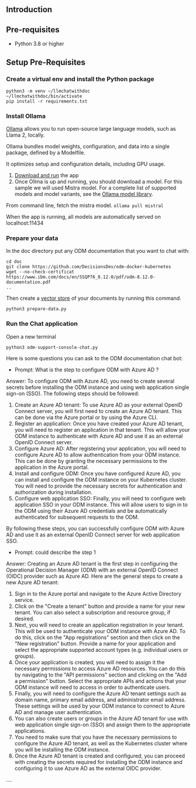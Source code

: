 ## Introduction 


## Pre-requisites
  * Python 3.8 or higher

## Setup Pre-Requisites

### Create a virtual env and install the Python package
```shell
python3 -m venv ~/llmchatwithdoc
~/llmchatwithdoc/bin/activate
pip install -r requirements.txt
```

### Install Ollama
[Ollama](https://ollama.ai/) allows you to run open-source large language models, such as Llama 2, locally.

Ollama bundles model weights, configuration, and data into a single package, defined by a Modelfile.

It optimizes setup and configuration details, including GPU usage.

1. [Download and run](https://ollama.ai/download) the app
2. Once Ollma is up and running, you should download a model. For this sample we will used Mistra model.
For a complete list of supported models and model variants, see the [Ollama model library](https://ollama.ai/library).

From command line, fetch the mistra model.
```ollama pull mistral```

When the app is running, all models are automatically served on localhost:11434

### Prepare your data

In the doc directory put any ODM documentation that you want to chat with:
```shell
cd doc
git clone https://github.com/DecisionsDev/odm-docker-kubernetes
wget --no-check-certificat https://www.ibm.com/docs/en/SSQP76_8.12.0/pdf/odm-8.12.0-documentation.pdf
..
```

Then create a [vector store](https://js.langchain.com/docs/modules/data_connection/vectorstores/) of your documents by running this command.
```shell
python3 prepare-data.py                      
```

### Run the Chat application

Open a new terminal
```shell
python3 odm-support-console-chat.py
```

Here is some questions you can ask to the ODM documentation chat bot:

- Prompt: What is the step to configure ODM with Azure AD ?

Answer:
To configure ODM with Azure AD, you need to create several secrets before installing the ODM instance and using web application single sign-on (SSO). The following steps should be followed:

1. Create an Azure AD tenant: To use Azure AD as your external OpenID Connect server, you will first need to create an Azure AD tenant. This can be done via the Azure portal or by using the Azure CLI.
2. Register an application: Once you have created your Azure AD tenant, you will need to register an application in that tenant. This will allow your ODM instance to authenticate with Azure AD and use it as an external OpenID Connect server.
3. Configure Azure AD: After registering your application, you will need to configure Azure AD to allow authentication from your ODM instance. This can be done by granting the necessary permissions to the application in the Azure portal.
4. Install and configure ODM: Once you have configured Azure AD, you can install and configure the ODM instance on your Kubernetes cluster. You will need to provide the necessary secrets for authentication and authorization during installation.
5. Configure web application SSO: Finally, you will need to configure web application SSO in your ODM instance. This will allow users to sign in to the ODM using their Azure AD credentials and be automatically authenticated for subsequent requests to the ODM.

By following these steps, you can successfully configure ODM with Azure AD and use it as an external OpenID Connect server for web application SSO.

- Prompt: could describe the step 1

Answer:
Creating an Azure AD tenant is the first step in configuring the Operational Decision Manager (ODM) with an external OpenID Connect (OIDC) provider such as Azure AD. Here are the general steps to create a new Azure AD tenant:

1. Sign in to the Azure portal and navigate to the Azure Active Directory service.
2. Click on the "Create a tenant" button and provide a name for your new tenant. You can also select a subscription and resource group, if desired.
3. Next, you will need to create an application registration in your tenant. This will be used to authenticate your ODM instance with Azure AD. To do this, click on the "App registrations" section and then click on the "New registration" button. Provide a name for your application and select the appropriate supported account types (e.g. individual users or groups).
4. Once your application is created, you will need to assign it the necessary permissions to access Azure AD resources. You can do this by navigating to the "API permissions" section and clicking on the "Add a permission" button. Select the appropriate APIs and actions that your ODM instance will need to access in order to authenticate users.
5. Finally, you will need to configure the Azure AD tenant settings such as domain name, primary email address, and administrator email address. These settings will be used by your ODM instance to connect to Azure AD and manage user authentication.
6. You can also create users or groups in the Azure AD tenant for use with web application single sign-on (SSO) and assign them to the appropriate applications.
7. You need to make sure that you have the necessary permissions to configure the Azure AD tenant, as well as the Kubernetes cluster where you will be installing the ODM instance.
8. Once the Azure AD tenant is created and configured, you can proceed with creating the secrets required for installing the ODM instance and configuring it to use Azure AD as the external OIDC provider.

....
